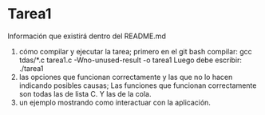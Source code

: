 # Tarea1

Información que existirá dentro del README.md
1.	cómo compilar y ejecutar la tarea;
primero en el git bash compilar: gcc tdas/*.c tarea1.c -Wno-unused-result -o tarea1
Luego debe escribir: ./tarea1
2.	las opciones que funcionan correctamente y las que no lo hacen indicando posibles causas;
Las funciones que funcionan correctamente son todas las de lista C.
Y las de la cola.
3.	un ejemplo mostrando como interactuar con la aplicación.
